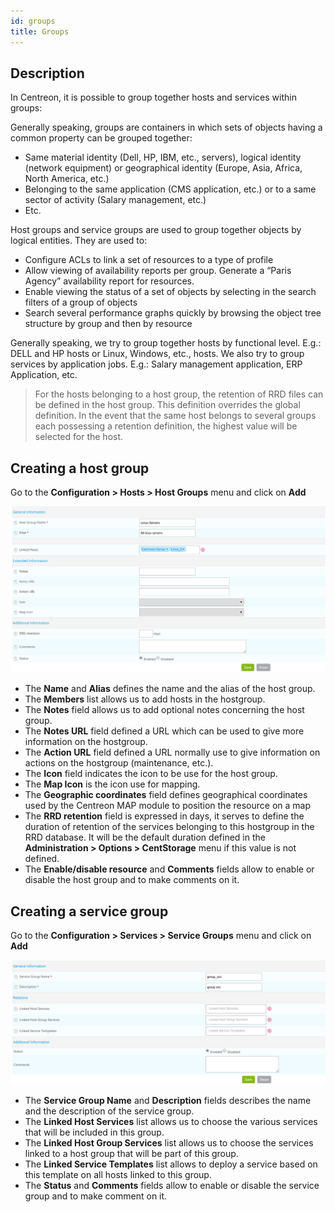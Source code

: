 ```yaml
---
id: groups
title: Groups
---
```


## Description

In Centreon, it is possible to group together hosts and services within groups:

Generally speaking, groups are containers in which sets of objects having a common property can be grouped together:

* Same material identity (Dell, HP, IBM, etc., servers), logical identity (network equipment) or geographical identity
  (Europe, Asia, Africa, North America, etc.)
* Belonging to the same application (CMS application, etc.) or to a same sector of activity (Salary management, etc.)
* Etc.

Host groups and service groups are used to group together objects by logical entities. They are used to:

* Configure ACLs to link a set of resources to a type of profile
* Allow viewing of availability reports per group. Generate a “Paris Agency” availability report for resources.
* Enable viewing the status of a set of objects by selecting in the search filters of a group of objects
* Search several performance graphs quickly by browsing the object tree structure by group and then by resource

Generally speaking, we try to group together hosts by functional level. E.g.: DELL and HP hosts or Linux, Windows,
etc., hosts.
We also try to group services by application jobs. E.g.: Salary management application, ERP Application, etc.

> For the hosts belonging to a host group, the retention of RRD files can be defined in the host group. This definition
> overrides the global definition. In the event that the same host belongs to several groups each possessing a
> retention definition, the highest value will be selected for the host.

## Creating a host group

Go to the **Configuration > Hosts > Host Groups** menu and click on **Add**

![image](../assets/configuration/07hostgroup.png)

* The **Name** and **Alias** defines the name and the alias of the host group.
* The **Members** list allows us to add hosts in the hostgroup.
* The **Notes** field allows us to add optional notes concerning the host group.
* The **Notes URL** field defined a URL which can be used to give more information on the hostgroup.
* The **Action URL** field defined a URL normally use to give information on actions on the hostgroup (maintenance, etc.).
* The **Icon** field indicates the icon to be use for the host group.
* The **Map Icon** is the icon use for mapping.
* The **Geographic coordinates** field defines geographical coordinates used by the Centreon MAP module to position the resource on a map
* The **RRD retention** field is expressed in days, it serves to define the duration of retention of the services
  belonging to this hostgroup in the RRD database. It will be the default duration defined in the
  **Administration > Options > CentStorage** menu if this value is not defined.
* The **Enable/disable resource** and **Comments** fields allow to enable or disable the host group and to make comments on it.

## Creating a service group

Go to the **Configuration > Services > Service Groups** menu and click on **Add**

![image](../assets/configuration/07servicegroup.png)

* The **Service Group Name** and **Description** fields describes the name and the description of the service group.
* The **Linked Host Services** list allows us to choose the various services that will be included in this group.
* The **Linked Host Group Services** list allows us to choose the services linked to a host group that will be part
  of this group.
* The **Linked Service Templates** list allows to deploy a service based on this template on all hosts linked to this group.
* The **Status** and **Comments** fields allow to enable or disable the service group and to make comment on it.
